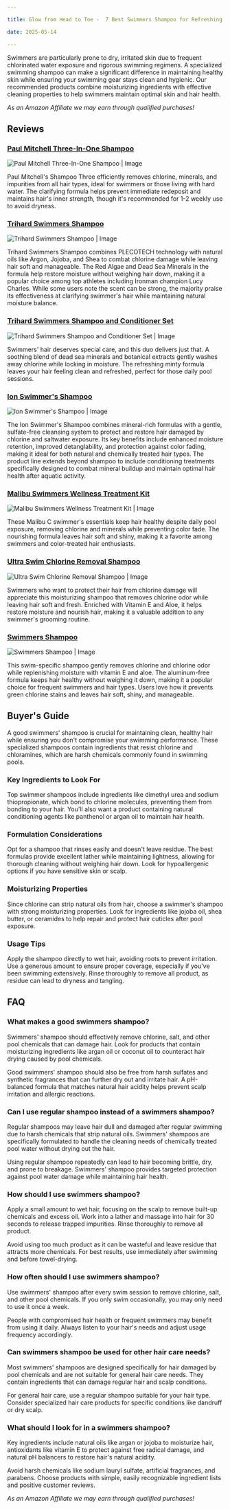 ```yaml
---

title: Glow from Head to Toe -  7 Best Swimmers Shampoo for Refreshing Cleanliness

date: 2025-05-14

---
```


Swimmers are particularly prone to dry, irritated skin due to frequent chlorinated water exposure and rigorous swimming regimens. A specialized swimming shampoo can make a significant difference in maintaining healthy skin while ensuring your swimming gear stays clean and hygienic. Our recommended products combine moisturizing ingredients with effective cleaning properties to help swimmers maintain optimal skin and hair health. 

*As an Amazon Affiliate we may earn through qualified purchases!*


## Reviews


### [Paul Mitchell Three-In-One Shampoo](https://serp.ly/@bar/amazon/Swimmers+Shampoo?utm\_term=paul-mitchell-three-in-one-shampoo)

![Paul Mitchell Three-In-One Shampoo | Image](https://encrypted-tbn0.gstatic.com/shopping?q=tbn:ANd9GcTVTDTc31EOjEV2t\_sk8X2kcIzVGvEAHVwVKKxT1X4XsxIT2yZUjZX1Cb4ze8A63SNEubhoNQCeCDveaVHpFKwDzMGWXRQmew&usqp=CAY)

Paul Mitchell's Shampoo Three efficiently removes chlorine, minerals, and impurities from all hair types, ideal for swimmers or those living with hard water. The clarifying formula helps prevent immediate redeposit and maintains hair's inner strength, though it's recommended for 1-2 weekly use to avoid dryness. 


### [Trihard Swimmers Shampoo](https://serp.ly/@bar/amazon/Swimmers+Shampoo?utm\_term=trihard-swimmers-shampoo)

![Trihard Swimmers Shampoo | Image](https://encrypted-tbn3.gstatic.com/shopping?q=tbn:ANd9GcQ05HRijTKpo9DxqEHNcC2i54OVgGu1XsJEYiEcTm0fbWBJCQEgdmMGOxPPtIDNrBV3Ff03vn52Z3C54XYZX8bd0qrFOaEu&usqp=CAY)

Trihard Swimmers Shampoo combines PLECOTECH technology with natural oils like Argon, Jojoba, and Shea to combat chlorine damage while leaving hair soft and manageable. The Red Algae and Dead Sea Minerals in the formula help restore moisture without weighing hair down, making it a popular choice among top athletes including Ironman champion Lucy Charles. While some users note the scent can be strong, the majority praise its effectiveness at clarifying swimmer's hair while maintaining natural moisture balance. 


### [Trihard Swimmers Shampoo and Conditioner Set](https://serp.ly/@bar/amazon/Swimmers+Shampoo?utm\_term=trihard-swimmers-shampoo-and-conditioner-set)

![Trihard Swimmers Shampoo and Conditioner Set | Image](https://encrypted-tbn1.gstatic.com/shopping?q=tbn:ANd9GcQqP1vwmV36hA8Q8mvWo7gnn7k1flZrR7eXt0pOlat\_4S\_A8mNraDLRTkEA3ekOcjo0TggEItGsRFkKcbfieSuKX9Ulp\_eHNw&usqp=CAY)

Swimmers' hair deserves special care, and this duo delivers just that. A soothing blend of dead sea minerals and botanical extracts gently washes away chlorine while locking in moisture. The refreshing minty formula leaves your hair feeling clean and refreshed, perfect for those daily pool sessions. 


### [Ion Swimmer's Shampoo](https://serp.ly/@bar/amazon/Swimmers+Shampoo?utm\_term=ion-swimmers-shampoo)

![Ion Swimmer's Shampoo | Image](https://encrypted-tbn2.gstatic.com/shopping?q=tbn:ANd9GcRLSh6GW3QfxP6I-Sy7evfd21EOZMHvVD7GWUTtrEVo9M\_vUhDDZcDRXeOyQ-rPs5h32kRpX8cx\_qe\_bvbchyusob2IcLAW4-xoRp--ZTkQhAL9uHCBMbg1&usqp=CAY)

The Ion Swimmer's Shampoo combines mineral-rich formulas with a gentle, sulfate-free cleansing system to protect and restore hair damaged by chlorine and saltwater exposure. Its key benefits include enhanced moisture retention, improved detanglability, and protection against color fading, making it ideal for both natural and chemically treated hair types. The product line extends beyond shampoo to include conditioning treatments specifically designed to combat mineral buildup and maintain optimal hair health after aquatic activity. 


### [Malibu Swimmers Wellness Treatment Kit](https://serp.ly/@bar/amazon/Swimmers+Shampoo?utm\_term=malibu-swimmers-wellness-treatment-kit)

![Malibu Swimmers Wellness Treatment Kit | Image](https://encrypted-tbn3.gstatic.com/shopping?q=tbn:ANd9GcSBkO-nc\_lLRRIibP1ylxAOkq\_MomHIgVvxsQsFNfEiouQo\_rnI4lv\_LhnPEBTY1oSlvgUuR8\_JeWF93CvRa0\_d2qywQ\_\_Z&usqp=CAY)

These Malibu C swimmer's essentials keep hair healthy despite daily pool exposure, removing chlorine and minerals while preventing color fade. The nourishing formula leaves hair soft and shiny, making it a favorite among swimmers and color-treated hair enthusiasts. 


### [Ultra Swim Chlorine Removal Shampoo](https://serp.ly/@bar/amazon/Swimmers+Shampoo?utm\_term=ultra-swim-chlorine-removal-shampoo)

![Ultra Swim Chlorine Removal Shampoo | Image](https://encrypted-tbn0.gstatic.com/shopping?q=tbn:ANd9GcRRuQ4\_\_xfCNsnsng9Pk0pbKd-siJV20Ocyl98zzS7iPmex7AP\_RciumUHJEQRa-jy7DPFNcH6IlqaDbL65f0yJQgtKS3Eo&usqp=CAY)

Swimmers who want to protect their hair from chlorine damage will appreciate this moisturizing shampoo that removes chlorine odor while leaving hair soft and fresh. Enriched with Vitamin E and Aloe, it helps restore moisture and nourish hair, making it a valuable addition to any swimmer's grooming routine. 


### [Swimmers Shampoo](https://serp.ly/@bar/amazon/Swimmers+Shampoo?utm\_term=swimmers-shampoo)

![Swimmers Shampoo | Image](https://encrypted-tbn1.gstatic.com/shopping?q=tbn:ANd9GcT1HeGFxOfdWeFKeY6Zd5LBMx55Ak99AtE-E16ZplQ9y9Yb1sewHd0EcXYdYdyht6VLSdkDcqjSL1GIXYbkb70p3SQcUwYQEw&usqp=CAY)

This swim-specific shampoo gently removes chlorine and chlorine odor while replenishing moisture with vitamin E and aloe. The aluminum-free formula keeps hair healthy without weighing it down, making it a popular choice for frequent swimmers and hair types. Users love how it prevents green chlorine stains and leaves hair soft, shiny, and manageable. 


## Buyer's Guide

A good swimmers' shampoo is crucial for maintaining clean, healthy hair while ensuring you don't compromise your swimming performance. These specialized shampoos contain ingredients that resist chlorine and chloramines, which are harsh chemicals commonly found in swimming pools. 


### Key Ingredients to Look For

Top swimmer shampoos include ingredients like dimethyl urea and sodium thiopropionate, which bond to chlorine molecules, preventing them from bonding to your hair. You'll also want a product containing natural conditioning agents like panthenol or argan oil to maintain hair health. 


### Formulation Considerations

Opt for a shampoo that rinses easily and doesn't leave residue. The best formulas provide excellent lather while maintaining lightness, allowing for thorough cleaning without weighing hair down. Look for hypoallergenic options if you have sensitive skin or scalp. 


### Moisturizing Properties

Since chlorine can strip natural oils from hair, choose a swimmer's shampoo with strong moisturizing properties. Look for ingredients like jojoba oil, shea butter, or ceramides to help repair and protect hair cuticles after pool exposure. 


### Usage Tips

Apply the shampoo directly to wet hair, avoiding roots to prevent irritation. Use a generous amount to ensure proper coverage, especially if you've been swimming extensively. Rinse thoroughly to remove all product, as residue can lead to dryness and tangling. 


## FAQ


### What makes a good swimmers shampoo?

Swimmers' shampoo should effectively remove chlorine, salt, and other pool chemicals that can damage hair. Look for products that contain moisturizing ingredients like argan oil or coconut oil to counteract hair drying caused by pool chemicals. 

Good swimmers' shampoo should also be free from harsh sulfates and synthetic fragrances that can further dry out and irritate hair. A pH-balanced formula that matches natural hair acidity helps prevent scalp irritation and allergic reactions. 


### Can I use regular shampoo instead of a swimmers shampoo?

Regular shampoos may leave hair dull and damaged after regular swimming due to harsh chemicals that strip natural oils. Swimmers' shampoos are specifically formulated to handle the cleaning needs of chemically treated pool water without drying out the hair. 

Using regular shampoo repeatedly can lead to hair becoming brittle, dry, and prone to breakage. Swimmers' shampoo provides targeted protection against pool water damage while maintaining hair health. 


### How should I use swimmers shampoo?

Apply a small amount to wet hair, focusing on the scalp to remove built-up chemicals and excess oil. Work into a lather and massage into hair for 30 seconds to release trapped impurities. Rinse thoroughly to remove all product. 

Avoid using too much product as it can be wasteful and leave residue that attracts more chemicals. For best results, use immediately after swimming and before towel-drying. 


### How often should I use swimmers shampoo?

Use swimmers' shampoo after every swim session to remove chlorine, salt, and other pool chemicals. If you only swim occasionally, you may only need to use it once a week. 

People with compromised hair health or frequent swimmers may benefit from using it daily. Always listen to your hair's needs and adjust usage frequency accordingly. 


### Can swimmers shampoo be used for other hair care needs?

Most swimmers' shampoos are designed specifically for hair damaged by pool chemicals and are not suitable for general hair care needs. They contain ingredients that can damage regular hair and scalp conditions. 

For general hair care, use a regular shampoo suitable for your hair type. Consider specialized hair care products for specific conditions like dandruff or dry scalp. 


### What should I look for in a swimmers shampoo?

Key ingredients include natural oils like argan or jojoba to moisturize hair, antioxidants like vitamin E to protect against free radical damage, and natural pH balancers to restore hair's natural acidity. 

Avoid harsh chemicals like sodium lauryl sulfate, artificial fragrances, and parabens. Choose products with simple, easily recognizable ingredient lists and positive customer reviews. 

*As an Amazon Affiliate we may earn through qualified purchases!*